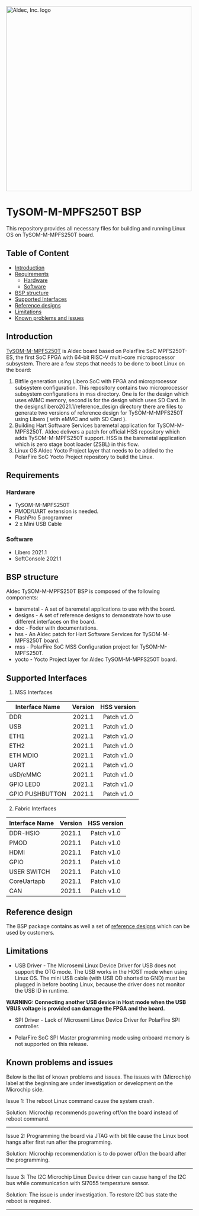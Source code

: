<a href="https://www.aldec.com/en">
  <img src="https://www.aldec.com/files/file/Aldec_Crescent_rgb_sm.png" width="500" alt="Aldec, Inc. logo" />
</a>

# TySOM-M-MPFS250T BSP
This repository provides all necessary files for building and running Linux OS on TySOM-M-MPFS250T board.

## Table of Content
- [Introduction](#introduction)
- [Requirements](#requirements)
    - [Hardware](#requirements-hardware)
    - [Software](#requirements-software)
- [BSP structure](#bsp-structure)
- [Supported Interfaces](#supported-interfaces)
- [Reference designs](#reference-design)
- [Limitations](#limitations)
- [Known problems and issues](#known-problems)

## Introduction <a name="introduction"/>
[TySOM-M-MPFS250T](https://www.aldec.com/en/products/emulation/tysom_boards/polarfire_microchip/tysom_m) is Aldec board based on PolarFire SoC MPFS250T-ES, the first SoC FPGA with 64-bit RISC-V multi-core microprocessor subsystem. There are a few steps that needs to be done to boot Linux on the board:
1. Bitfile generation using Libero SoC with FPGA and microprocessor subsystem configuration.
This repository contains two microprocessor subsystem configurations in mss directory. One is for the design which uses eMMC memory, second is for the design which uses SD Card. In the designs/libero2021.1/reference_design directory there are files to generate two versions of reference design for TySOM-M-MPFS250T using Libero ( with eMMC and with SD Card ).
2. Building Hart Software Services baremetal application for TySOM-M-MPFS250T.
Aldec delivers a patch for official HSS repository which adds TySOM-M-MPFS250T support. HSS is the baremetal application which is zero stage boot loader (ZSBL) in this flow.
3. Linux OS
Aldec Yocto Project layer that needs to be added to the PolarFire SoC Yocto Project repository to build the Linux.

## Requirements <a name="requirements"/>

### Hardware <a name="requirements-hardware"/>
- TySOM-M-MPFS250T
- PMOD/UART extension is needed.
- FlashPro 5 programmer
- 2 x Mini USB Cable

### Software <a name="requirements-software"/>
- Libero 2021.1
- SoftConsole 2021.1

## BSP structure <a name="bsp-structure"/>

Aldec TySOM-M-MPFS250T BSP is composed of the following components:
- baremetal - A set of baremetal applications to use with the board.
- designs - A set of reference designs to demonstrate how to use different interfaces on the board.
- doc - Foder with documentations.
- hss - An Aldec patch for Hart Software Services for TySOM-M-MPFS250T board.
- mss - PolarFire SoC MSS Configuration project for TySOM-M-MPFS250T.
- yocto - Yocto Project layer for Aldec TySOM-M-MPFS250T board.

## Supported Interfaces <a name="supported-interfaces"/>

1. MSS Interfaces

| Interface Name  | Version | HSS version |
| --------------- |:-------:|:-----------:|
| DDR             | 2021.1  | Patch v1.0  |
| USB             | 2021.1  | Patch v1.0  |
| ETH1            | 2021.1  | Patch v1.0  |
| ETH2            | 2021.1  | Patch v1.0  |
| ETH MDIO        | 2021.1  | Patch v1.0  |
| UART            | 2021.1  | Patch v1.0  |
| uSD/eMMC        | 2021.1  | Patch v1.0  |
| GPIO LED0       | 2021.1  | Patch v1.0  |
| GPIO PUSHBUTTON | 2021.1  | Patch v1.0  |

2. Fabric Interfaces

| Interface Name | Version | HSS version |
| -------------- |:-------:|:-----------:|
| DDR-HSIO       | 2021.1  | Patch v1.0  |
| PMOD           | 2021.1  | Patch v1.0  |
| HDMI           | 2021.1  | Patch v1.0  |
| GPIO           | 2021.1  | Patch v1.0  |
| USER SWITCH    | 2021.1  | Patch v1.0  |
| CoreUartapb    | 2021.1  | Patch v1.0  |
| CAN            | 2021.1  | Patch v1.0  |

## Reference design <a name="reference-design"/>
The BSP package contains as well a set of [reference designs](https://github.com/aldec/TySOM-M-MPFS250T/tree/master/BSP/designs) which can be used by customers.

## Limitations <a name="limitations"/>
- USB Driver - The Microsemi Linux Device Driver for USB does not support the OTG mode. The USB works in the HOST mode when using Linux OS. The mini USB cable (with USB OD shorted to GND) must be plugged in before booting Linux, because the driver does not monitor the USB ID in runtime.

**WARNING: Connecting another USB device in Host mode when the USB VBUS voltage is provided can damage the FPGA and the board.**

- SPI Driver - Lack of Microsemi Linux Device Driver for PolarFire SPI controller.

- PolarFire SoC SPI Master programming mode using onboard memory is not supported on this release.

## Known problems and issues <a name="known-problems"/>
Below is the list of known problems and issues. The issues with (Microchip) label at the beginning are under investigation or development on the Microchip side.

Issue 1: The reboot Linux command cause the system crash.

Solution: Microchip recommends powering off/on the board instead of reboot command.

---

Issue 2: Programming the board via JTAG with bit file cause the Linux boot hangs after first run after the programming.

Solution: Microchip recommendation is to do power off/on the board after the programming.

---

Issue 3: The I2C Microchip Linux Device driver can cause hang of the I2C bus while communication with SI7055 temperature sensor.

Solution: The issue is under investigation. To restore I2C bus state the reboot is required.

---
